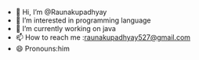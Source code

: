 - 👋 Hi, I’m @Raunakupadhyay
- 👀 I’m interested in programming language
- 🌱 I’m currently working on java
- 📫 How to reach me :raunakupadhyay527@gmail.com
- 😄 Pronouns:him

<!---
Raunakupadhyay/Raunakupadhyay is a ✨ special ✨ repository because its `README.md` (this file) appears on your GitHub profile.
You can click the Preview link to take a look at your changes.
--->
